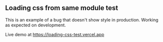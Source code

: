 ## Loading css from same module test

This is an example of a bug that doesn't show style in production.
Working as expected on development.

Live demo at https://loading-css-test.vercel.app
